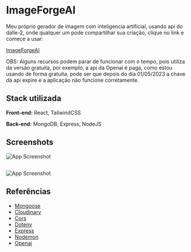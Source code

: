 
# ImageForgeAI

Meu próprio gerador de imagem com inteligencia artificial, usando api do dalle-2, onde qualquer um pode compartilhar sua criação, clique no link e comece a usar:

[ImageForgeAI](https://ai-image-generator-three-roan.vercel.app/)

OBS: Alguns recursos podem parar de funcionar com o tempo, pois utiliza da versão gratuita, por exemplo, a api da Openai é paga, como estou usando de forma gratuita, pode ser que depois do dia 01/05/2023 a chave da api expire e a aplicação não funcione corretamente.

## Stack utilizada

**Front-end:** React, TailwindCSS

**Back-end:** MongoDB, Express, NodeJS


## Screenshots

![App Screenshot](https://i.postimg.cc/0Q5QR0Cy/screencapture-ai-image-generator-three-roan-vercel-app-2023-04-26-01-55-48.png)
## 
![App Screenshot](https://i.postimg.cc/jqm7NBX6/screencapture-ai-image-generator-three-roan-vercel-app-create-post-2023-04-26-01-56-23.png)
## Referências

 - [Mongoose](https://mongoosejs.com/docs/)
 - [Cloudinary](https://cloudinary.com/documentation)
 - [Cors](https://github.com/expressjs/cors#readme)
 - [Dotenv](https://github.com/motdotla/dotenv#readme)
 - [Express](https://expressjs.com/)
 - [Nodemon](https://nodemon.io/)
 - [Openai](https://beta.openai.com/docs/)